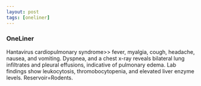 ```yaml
---
layout: post
tags: [oneliner]
---
```



### OneLiner

Hantavirus cardiopulmonary syndrome>> fever, myalgia, cough, headache, nausea, and vomiting. Dyspnea, and a chest x-ray reveals bilateral lung infiltrates and pleural effusions, indicative of pulmonary edema. Lab findings show leukocytosis, thromobocytopenia, and elevated liver enzyme levels. Reservoir=Rodents.
